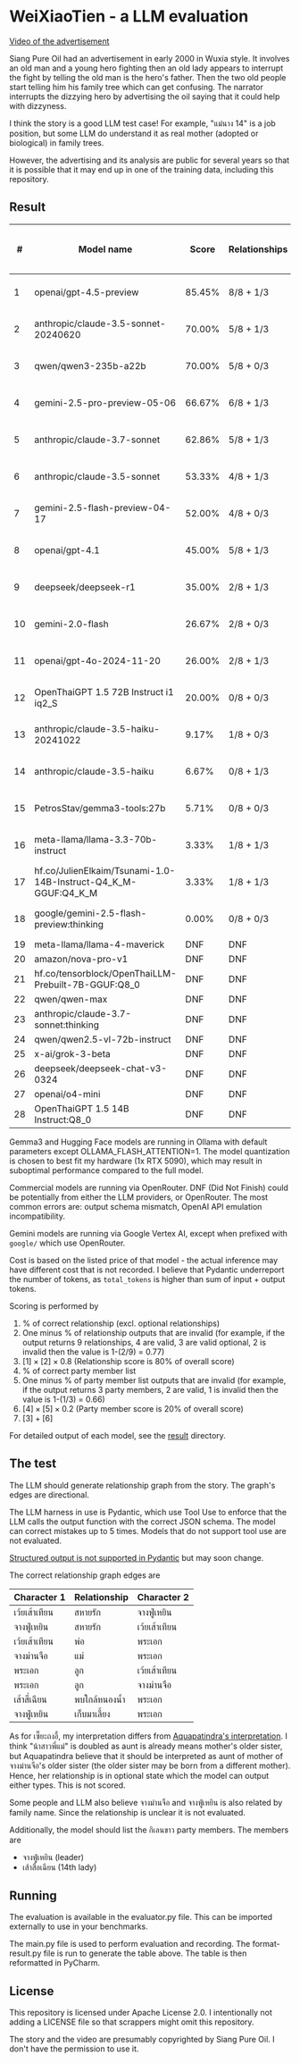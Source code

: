 # WeiXiaoTien - a LLM evaluation

[Video of the advertisement](https://www.youtube.com/watch?v=c8LR1_0yc64)

Siang Pure Oil had an advertisement in early 2000 in Wuxia style. It involves an old man and a young hero fighting
then an old lady appears to interrupt the fight by telling the old man is the hero's father. Then the two old people
start telling him his family tree which can get confusing. The narrator interrupts the dizzying hero by advertising
the oil saying that it could help with dizzyness.

I think the story is a good LLM test case! For example, "แม่นาง 14" is a job position, but some LLM do understand it as
real mother (adopted or biological) in family trees.

However, the advertising and its analysis are public for several years so that it is possible that it may end up in
one of the training data, including this repository.

## Result

| #  | Model name                                                     | Score  | Relationships | Party members | Invalid         | Cost      | Req / In Tok / Out Tok |
|----|----------------------------------------------------------------|--------|---------------|---------------|-----------------|-----------|------------------------|
| 1  | openai/gpt-4.5-preview                                         | 85.45% | 8/8 + 1/3     | 2/2           | Rel 2           | $0.119250 | 1 / 818 / 386          |
| 2  | anthropic/claude-3.5-sonnet-20240620                           | 70.00% | 5/8 + 1/3     | 2/2           |                 | $0.036702 | 2 / 5584 / 1330        |
| 3  | qwen/qwen3-235b-a22b                                           | 70.00% | 5/8 + 0/3     | 2/2           |                 | $0.016758 | 1 / 1070 / 8304        |
| 4  | gemini-2.5-pro-preview-05-06                                   | 66.67% | 6/8 + 1/3     | 2/2           | Rel 2           | $0.004084 | 3 / 1963 / 163         |
| 5  | anthropic/claude-3.7-sonnet                                    | 62.86% | 5/8 + 1/3     | 2/2           | Rel 1           | $0.039756 | 2 / 5777 / 1495        |
| 6  | anthropic/claude-3.5-sonnet                                    | 53.33% | 4/8 + 1/3     | 2/2           | Rel 1           | $0.007182 | 1 / 2169 / 45          |
| 7  | gemini-2.5-flash-preview-04-17                                 | 52.00% | 4/8 + 0/3     | 2/2           | Rel 1           | $0.000356 | 3 / 1963 / 103         |
| 8  | openai/gpt-4.1                                                 | 45.00% | 5/8 + 1/3     | 2/2           | Rel 6           | $0.009214 | 2 / 2087 / 630         |
| 9  | deepseek/deepseek-r1                                           | 35.00% | 2/8 + 1/3     | 2/2           | Rel 1           | $0.038317 | 4 / 7725 / 15805       |
| 10 | gemini-2.0-flash                                               | 26.67% | 2/8 + 0/3     | 2/2           | Rel 4           | $0.000380 | 3 / 1963 / 142         |
| 11 | openai/gpt-4o-2024-11-20                                       | 26.00% | 2/8 + 1/3     | 2/2           | Rel 7           | $0.005885 | 1 / 818 / 384          |
| 12 | OpenThaiGPT 1.5 72B Instruct i1 iq2_S                          | 20.00% | 0/8 + 0/3     | 2/2           | Rel 1           | N/A       | 5 / 11409 / 852        |
| 13 | anthropic/claude-3.5-haiku-20241022                            | 9.17%  | 1/8 + 0/3     | 2/2           | Rel 3 / Party 4 | $0.032990 | 4 / 21083 / 4031       |
| 14 | anthropic/claude-3.5-haiku                                     | 6.67%  | 0/8 + 1/3     | 2/2           | Rel 4 / Party 4 | $0.009316 | 2 / 7135 / 902         |
| 15 | PetrosStav/gemma3-tools:27b                                    | 5.71%  | 0/8 + 0/3     | 2/2           | Rel 9 / Party 5 | N/A       | 2 / 4130 / 953         |
| 16 | meta-llama/llama-3.3-70b-instruct                              | 3.33%  | 1/8 + 1/3     | 0/2           | Rel 4 / Party 4 | $0.001534 | 3 / 8420 / 2219        |
| 17 | hf.co/JulienElkaim/Tsunami-1.0-14B-Instruct-Q4_K_M-GGUF:Q4_K_M | 3.33%  | 1/8 + 1/3     | 0/2           | Rel 4 / Party 2 | N/A       | 3 / 3282 / 613         |
| 18 | google/gemini-2.5-flash-preview:thinking                       | 0.00%  | 0/8 + 0/3     | 0/2           |                 | $0.054661 | 2 / 1619 / 15548       |
| 19 | meta-llama/llama-4-maverick                                    | DNF    | DNF           | DNF           | DNF             | DNF       | DNF                    |
| 20 | amazon/nova-pro-v1                                             | DNF    | DNF           | DNF           | DNF             | DNF       | DNF                    |
| 21 | hf.co/tensorblock/OpenThaiLLM-Prebuilt-7B-GGUF:Q8_0            | DNF    | DNF           | DNF           | DNF             | DNF       | DNF                    |
| 22 | qwen/qwen-max                                                  | DNF    | DNF           | DNF           | DNF             | DNF       | DNF                    |
| 23 | anthropic/claude-3.7-sonnet:thinking                           | DNF    | DNF           | DNF           | DNF             | DNF       | DNF                    |
| 24 | qwen/qwen2.5-vl-72b-instruct                                   | DNF    | DNF           | DNF           | DNF             | DNF       | DNF                    |
| 25 | x-ai/grok-3-beta                                               | DNF    | DNF           | DNF           | DNF             | DNF       | DNF                    |
| 26 | deepseek/deepseek-chat-v3-0324                                 | DNF    | DNF           | DNF           | DNF             | DNF       | DNF                    |
| 27 | openai/o4-mini                                                 | DNF    | DNF           | DNF           | DNF             | DNF       | DNF                    |
| 28 | OpenThaiGPT 1.5 14B Instruct:Q8_0                              | DNF    | DNF           | DNF           | DNF             | DNF       | DNF                    |

Gemma3 and Hugging Face models are running in Ollama with default parameters except OLLAMA_FLASH_ATTENTION=1.
The model quantization is chosen to best fit my hardware (1x RTX 5090), which may result in suboptimal performance
compared to the full model.

Commercial models are running via OpenRouter. DNF (Did Not Finish) could be potentially from either the LLM
providers, or OpenRouter. The most common errors are: output schema mismatch, OpenAI API emulation incompatibility.

Gemini models are running via Google Vertex AI, except when prefixed with `google/` which use OpenRouter.

Cost is based on the listed price of that model - the actual inference may have different cost that is not recorded.
I believe that Pydantic underreport the number of tokens, as `total_tokens` is higher than sum of input + output tokens.

Scoring is performed by

1. % of correct relationship (excl. optional relationships)
2. One minus % of relationship outputs that are invalid (for example, if the output returns 9 relationships,
   4 are valid, 3 are valid optional, 2 is invalid then the value is 1-(2/9) = 0.77)
3. $[1] \times [2] \times 0.8$ (Relationship score is 80% of overall score)
4. % of correct party member list
5. One minus % of party member list outputs that are invalid (for example, if the output returns 3 party members,
   2 are valid, 1 is invalid then the value is 1-(1/3) = 0.66)
6. $[4] \times [5] \times 0.2$ (Party member score is 20% of overall score)
7. $[3] + [6]$

For detailed output of each model, see the [result](result) directory.

## The test

The LLM should generate relationship graph from the story. The graph's edges are directional.

The LLM harness in use is Pydantic, which use Tool Use to enforce that the LLM calls the output function with the
correct JSON schema. The model can correct mistakes up to 5 times. Models that do not support tool use are not
evaluated.

[Structured output is not supported in Pydantic](https://github.com/pydantic/pydantic-ai/issues/582) but may soon change.

The correct relationship graph edges are

| Character 1   | Relationship  | Character 2 |
|---------------|---------------|-------------|
| เว้ยเส้าเทียน | สหายรัก       | จางฟู่เหยิน |
| จางฟู่เหยิน | สหายรัก       | เว้ยเส้าเทียน |
| เว้ยเส้าเทียน | พ่อ           | พระเอก      |
| จางม่านจือ    | แม่           | พระเอก      |
| พระเอก | ลูก           | เว้ยเส้าเทียน      |
| พระเอก    | ลูก           | จางม่านจือ      |
| เส้าสี่เฉียน  | พบใกล้หนองน้ำ | พระเอก      |
| จางฟู่เหยิน   | เก็บมาเลี้ยง  | พระเอก      |

As for เซี๊ยะถงอี้, my interpretation differs from [Aquapatindra's interpretation](https://www.facebook.com/photo/?fbid=482218268541373&set=a.276875085742360).
I think "น้าสาวพี่แม่" is doubled as aunt is already means mother's older sister, but Aquapatindra believe that it should be
interpreted as aunt of mother of จางม่านจือ's older sister (the older sister may be born from a different mother).
Hence, her relationship is in optional state which the model can output either types. This is not scored.

Some people and LLM also believe จางม่านจือ and จางฟู่เหยิน is also related by family name. Since the relationship is unclear
it is not evaluated.

Additionally, the model should list the กิเลนขาว party members. The members are

- จางฟู่เหยิน (leader)
- เส้าสื่อเฉียน (14th lady)

## Running

The evaluation is available in the evaluator.py file. This can be imported externally to use in your benchmarks.

The main.py file is used to perform evaluation and recording. The format-result.py file is run to generate the table
above. The table is then reformatted in PyCharm.

## License

This repository is licensed under Apache License 2.0. I intentionally not adding a LICENSE file so that scrappers might
omit this repository.

The story and the video are presumably copyrighted by Siang Pure Oil. I don't have the permission to use it.
